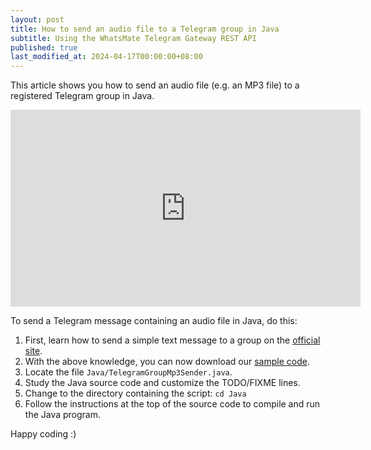 ```yaml
---
layout: post
title: How to send an audio file to a Telegram group in Java
subtitle: Using the WhatsMate Telegram Gateway REST API
published: true
last_modified_at: 2024-04-17T00:00:00+08:00
---
```


This article shows you how to send an audio file (e.g. an MP3 file) to a registered Telegram group in Java.


<iframe width="560" height="315" src="https://www.youtube.com/embed/AvfLnTgXygw?rel=0&cc_load_policy=1" frameborder="0" allowfullscreen></iframe>



To send a Telegram message containing an audio file in Java, do this:

1. First, learn how to send a simple text message to a group on the [official site](https://www.whatsmate.net/telegram-group-message-api.html). 
2. With the above knowledge, you can now download our [sample code](https://github.com/whatsmate/telegram-demos/archive/master.zip).
3. Locate the file `Java/TelegramGroupMp3Sender.java`.  <script src="https://gist.github.com/whatsmate/222e5d283059e467406b1945d92bde1a.js"></script>
4. Study the Java source code and customize the TODO/FIXME lines.
5. Change to the directory containing the script: `cd Java`
6. Follow the instructions at the top of the source code to compile and run the Java program.


Happy coding :) 


<br>
<script async src="//pagead2.googlesyndication.com/pagead/js/adsbygoogle.js"></script>
<ins class="adsbygoogle"
     style="display:inline-block;width:728px;height:90px"
     data-ad-client="ca-pub-7383487179928477"
     data-ad-slot="6959057004"></ins>
<script>
(adsbygoogle = window.adsbygoogle || []).push({});
</script>
<br>

